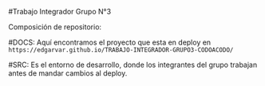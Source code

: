 #Trabajo Integrador Grupo N°3

Composición de repositorio:

#DOCS: 
Aquí encontramos el proyecto que esta en deploy en `https://edgarvar.github.io/TRABAJO-INTEGRADOR-GRUPO3-CODOACODO/`

#SRC: 
Es el entorno de desarrollo, donde los integrantes del grupo trabajan antes de mandar cambios al deploy.